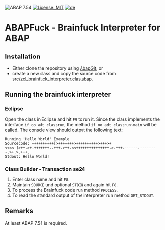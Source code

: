 ![ABAP 7.54](https://img.shields.io/badge/ABAP-7.54-brightgreen)
[![License: MIT](https://img.shields.io/badge/License-MIT-yellow.svg)](LICENSE)
[![de](https://img.shields.io/badge/lang-de-green)](README.md)

# ABAPFuck - Brainfuck Interpreter for ABAP

## Installation
* Either clone the repository using [AbapGit](https://docs.abapgit.org/), or
* create a new class and copy the source code from [src/zcl_brainfuck_interpreter.clas.abap](src/zcl_brainfuck_interpreter.clas.abap).

## Running the brainfuck interpreter
### Eclipse
Open the class in Eclipse and hit `F9` to run it. Since the class implements the interface `if_oo_adt_classrun`,
the method `if_oo_adt_classrun~main` will be called. The console view should output the following text:

```
Running 'Hello World' Example
Sourcecode: ++++++++++[>+++++++>++++++++++>+++>+<<<<-]>++.>+.+++++++..+++.>++.<<+++++++++++++++.>.+++.------.--------.>+.>.+++.
Stdout: Hello World!
```

### Class Builder - Transaction se24
1. Enter class name and hit `F8`.
2. Maintain `SOURCE` und optional `STDIN` and again hit `F8`.
3. To process the Brainfuck code run method `PROCESS`.
4. To read the standard output of the interpreter run method `GET_STDOUT`.

## Remarks
At least ABAP 7.54 is required.

